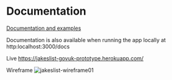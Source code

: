 # Documentation

[Documentation and examples](https://govuk-prototype-kit.herokuapp.com/docs)

Documentation is also available when running the app locally at http:localhost:3000/docs

Live
https://jakeslist-govuk-prototype.herokuapp.com/

Wireframe
![jakeslist-wireframe01](https://user-images.githubusercontent.com/77396594/162481118-df92af4d-f9b4-4b7c-a0b6-ed5482240904.png)
